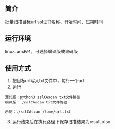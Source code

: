 ## 简介
批量扫描目标url ssl证书名称、开始时间、过期时间

## 运行环境
linux_amd64，可选择编译版或源码版

## 使用方式
1. 把目标url写入txt文件中，每行一个url
2. 运行
```
源码版：python3 sslCAscan txt文件路径
编译版：./sslCAscan txt文件路径
```
```
示例：./sslCAscan /home/url.txt
```
3. 运行结束后在执行路径下保存扫描结果为result.xlsx
